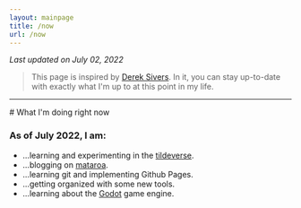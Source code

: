 ```yaml
---
layout: mainpage
title: /now
url: /now
---
```

*Last updated on July 02, 2022*
>This page is inspired by [Derek Sivers](https://nownownow.com/about). In it, you can stay up-to-date with exactly what I'm up to at this point in my life.
<hr>
# What I'm doing right now

### As of July 2022, I am:
- ...learning and experimenting in the [tildeverse](https://tildeverse.org).  
- ...blogging on [mataroa](https://mataroa.blog/).  
- ...learning git and implementing Github Pages.  
- ...getting organized with some new tools.  
- ...learning about the [Godot](https://github.com/godotengine/godot) game engine.